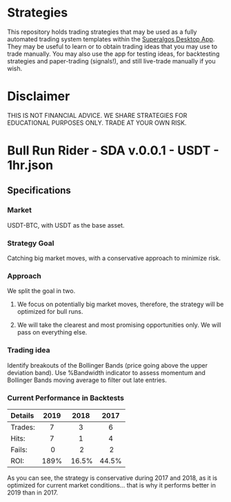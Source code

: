 # Strategies
This repository holds trading strategies that may be used as a fully automated trading system templates within the [Superalgos Desktop App](https://superalgos.org/tools-superalgos-desktop-app.shtml). They may be useful to learn or to obtain trading ideas that you may use to trade manually. You may also use the app for testing ideas, for backtesting strategies and paper-trading (signals!), and still live-trade manually if you wish.

# Disclaimer
THIS IS NOT FINANCIAL ADVICE. WE SHARE STRATEGIES FOR EDUCATIONAL PURPOSES ONLY. TRADE AT YOUR OWN RISK.

# Bull Run Rider - SDA v.0.0.1 - USDT - 1hr.json

## Specifications

### Market

USDT-BTC, with USDT as the base asset.

### Strategy Goal

Catching big market moves, with a conservative approach to minimize risk.

### Approach

We split the goal in two.

1. We focus on potentially big market moves, therefore, the strategy will be optimized for bull runs.

2. We will take the clearest and most promising opportunities only. We will pass on everything else.

### Trading idea

Identify breakouts of the Bollinger Bands (price going above the upper deviation band). Use %Bandwidth indicator to assess momentum and Bollinger Bands moving average to filter out late entries.


### Current Performance in Backtests

| Details | 2019 | 2018 | 2017 |
| :--- | :---: | :---: | :---: |
| Trades: | 7 | 3 | 6 |
| Hits: | 7 | 1 | 4 |
| Fails: | 0 | 2 | 2 |
| ROI: | 189% | 16.5% | 44.5% |

As you can see, the strategy is conservative during 2017 and 2018, as it is optimized for current market conditions... that is why it performs better in 2019 than in 2017.


